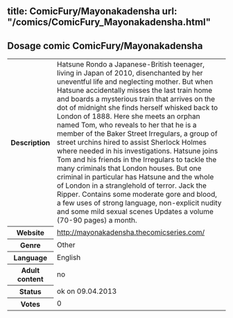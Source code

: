 title: ComicFury/Mayonakadensha
url: "/comics/ComicFury_Mayonakadensha.html"
---
Dosage comic ComicFury/Mayonakadensha
-----------------------------------------

<table class="comicinfo">
<tr>
<th>Description</th><td>Hatsune Rondo a Japanese-British teenager, living in Japan of 2010, disenchanted by her uneventful life and neglecting mother. But when Hatsune accidentally misses the last train home and boards a mysterious train that arrives on the dot of midnight she finds herself whisked back to London of 1888. Here she meets an orphan named Tom, who reveals to her that he is a member of the Baker Street Irregulars, a group of street urchins hired to assist Sherlock Holmes where needed in his investigations. Hatsune joins Tom and his friends in the Irregulars to tackle the many criminals that London houses. But one criminal in particular has Hatsune and the whole of London in a stranglehold of terror. Jack the Ripper. Contains some moderate gore and blood, a few uses of strong language, non-explicit nudity and some mild sexual scenes Updates a volume (70-90 pages) a month.</td>
</tr>
<tr>
<th>Website</th><td><a href="http://mayonakadensha.thecomicseries.com/">http://mayonakadensha.thecomicseries.com/</a></td>
</tr>
<tr>
<th>Genre</th><td>Other</td>
</tr>
<tr>
<th>Language</th><td>English</td>
</tr>
<tr>
<th>Adult content</th><td>no</td>
</tr>
<tr>
<th>Status</th><td>ok on 09.04.2013</td>
</tr>
<tr>
<th>Votes</th><td>0</div></td>
</tr>
</table>
